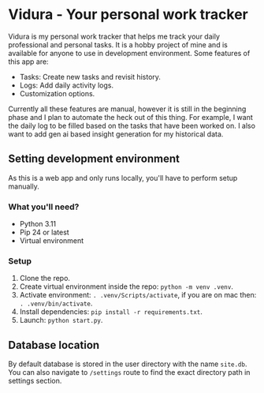 # Vidura - Your personal work tracker

Vidura is my personal work tracker that helps me track your daily professional and personal tasks. It is a hobby project of mine and is available for anyone to use in development environment. Some features of this app are:

- Tasks: Create new tasks and revisit history.
- Logs: Add daily activity logs.
- Customization options.

Currently all these features are manual, however it is still in the beginning phase and I plan to automate the heck out of this thing. For example, I want the daily log to be filled based on the tasks that have been worked on. I also want to add gen ai based insight generation for my historical data.

## Setting development environment

As this is a web app and only runs locally, you'll have to perform setup manually.

### What you'll need?

- Python 3.11
- Pip 24 or latest
- Virtual environment

### Setup

1. Clone the repo.
2. Create virtual environment inside the repo: `python -m venv .venv`.
3. Activate environment: `. .venv/Scripts/activate`, if you are on mac then: `. .venv/bin/activate`.
4. Install dependencies: `pip install -r requirements.txt`.
5. Launch: `python start.py`.

## Database location

By default database is stored in the user directory with the name `site.db`. You can also navigate to `/settings` route to find the exact directory path in settings section.
